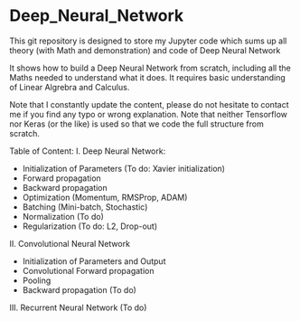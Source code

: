 # Deep_Neural_Network
This git repository is designed to store my Jupyter code which sums up all theory (with Math and demonstration) and code of Deep Neural Network

It shows how to build a Deep Neural Network from scratch, including all the Maths needed to understand what it does.
It requires basic understanding of Linear Algrebra and Calculus.

Note that I constantly update the content, please do not hesitate to contact me if you find any typo or wrong explanation.
Note that neither Tensorflow nor Keras (or the like) is used so that we code the full structure from scratch.

Table of Content:
I. Deep Neural Network: 
  - Initialization of Parameters (To do: Xavier initialization)
  - Forward propagation
  - Backward propagation
  - Optimization (Momentum, RMSProp, ADAM)
  - Batching (Mini-batch, Stochastic)
  - Normalization (To do)
  - Regularization (To do: L2, Drop-out)

II. Convolutional Neural Network
  - Initialization of Parameters and Output
  - Convolutional Forward propagation
  - Pooling
  - Backward propagation (To do)
  
III. Recurrent Neural Network (To do)
  
